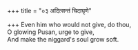 +++
title = "०३ अदित्सन्तं चिदाघृणे"

+++
Even him who would not give, do thou,  
     O glowing Pusan, urge to give,  
     And make the niggard's soul grow soft.